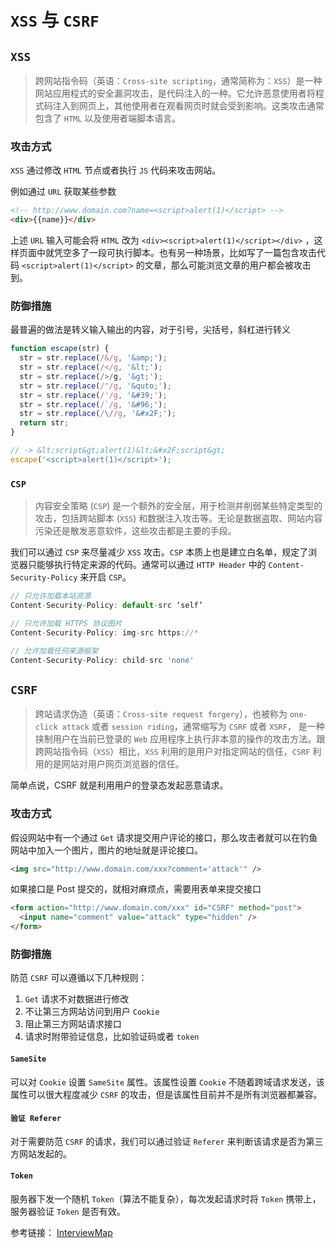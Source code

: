 # `XSS` 与 `CSRF`

## `XSS`

> 跨网站指令码（英语：`Cross-site scripting`，通常简称为：`XSS`）是一种网站应用程式的安全漏洞攻击，是代码注入的一种。它允许恶意使用者将程式码注入到网页上，其他使用者在观看网页时就会受到影响。这类攻击通常包含了 `HTML` 以及使用者端脚本语言。

### 攻击方式

`XSS` 通过修改 `HTML` 节点或者执行 `JS` 代码来攻击网站。

例如通过 `URL` 获取某些参数

```html
<!-- http://www.domain.com?name=<script>alert(1)</script> -->
<div>{{name}}</div>
```

上述 `URL` 输入可能会将 `HTML` 改为 `<div><script>alert(1)</script></div>` ，这样页面中就凭空多了一段可执行脚本。也有另一种场景，比如写了一篇包含攻击代码 `<script>alert(1)</script>` 的文章，那么可能浏览文章的用户都会被攻击到。

### 防御措施

最普遍的做法是转义输入输出的内容，对于引号，尖括号，斜杠进行转义

```js
function escape(str) {
  str = str.replace(/&/g, '&amp;');
  str = str.replace(/</g, '&lt;');
  str = str.replace(/>/g, '&gt;');
  str = str.replace(/"/g, '&quto;');
  str = str.replace(/'/g, '&#39;');
  str = str.replace(/`/g, '&#96;');
  str = str.replace(/\//g, '&#x2F;');
  return str;
}

// -> &lt;script&gt;alert(1)&lt;&#x2F;script&gt;
escape('<script>alert(1)</script>');
```

### `CSP`

> 内容安全策略 (`CSP`) 是一个额外的安全层，用于检测并削弱某些特定类型的攻击，包括跨站脚本 (`XSS`) 和数据注入攻击等。无论是数据盗取、网站内容污染还是散发恶意软件，这些攻击都是主要的手段。

我们可以通过 `CSP` 来尽量减少 `XSS` 攻击。`CSP` 本质上也是建立白名单，规定了浏览器只能够执行特定来源的代码。通常可以通过 `HTTP Header` 中的 `Content-Security-Policy` 来开启 `CSP`。

```js
// 只允许加载本站资源
Content-Security-Policy: default-src ‘self’

// 只允许加载 HTTPS 协议图片
Content-Security-Policy: img-src https://*

// 允许加载任何来源框架
Content-Security-Policy: child-src 'none'
```

## `CSRF`

> 跨站请求伪造（英语：`Cross-site request forgery`），也被称为 `one-click attack` 或者 `session riding`，通常缩写为 `CSRF` 或者 `XSRF`， 是一种挟制用户在当前已登录的 `Web` 应用程序上执行非本意的操作的攻击方法。跟跨网站指令码（`XSS`）相比，`XSS` 利用的是用户对指定网站的信任，`CSRF` 利用的是网站对用户网页浏览器的信任。

简单点说，CSRF 就是利用用户的登录态发起恶意请求。

### 攻击方式

假设网站中有一个通过 `Get` 请求提交用户评论的接口，那么攻击者就可以在钓鱼网站中加入一个图片，图片的地址就是评论接口。

```html
<img src="http://www.domain.com/xxx?comment='attack'" />
```

如果接口是 Post 提交的，就相对麻烦点，需要用表单来提交接口

```html
<form action="http://www.domain.com/xxx" id="CSRF" method="post">
  <input name="comment" value="attack" type="hidden" />
</form>
```

### 防御措施

防范 `CSRF` 可以遵循以下几种规则：

1. `Get` 请求不对数据进行修改
2. 不让第三方网站访问到用户 `Cookie`
3. 阻止第三方网站请求接口
4. 请求时附带验证信息，比如验证码或者 `token`

#### `SameSite`

可以对 `Cookie` 设置 `SameSite` 属性。该属性设置 `Cookie` 不随着跨域请求发送，该属性可以很大程度减少 `CSRF` 的攻击，但是该属性目前并不是所有浏览器都兼容。

#### `验证 Referer`

对于需要防范 `CSRF` 的请求，我们可以通过验证 `Referer` 来判断该请求是否为第三方网站发起的。

#### `Token`

服务器下发一个随机 `Token`（算法不能复杂），每次发起请求时将 `Token` 携带上，服务器验证 `Token` 是否有效。

参考链接： [InterviewMap](https://yuchengkai.cn)
